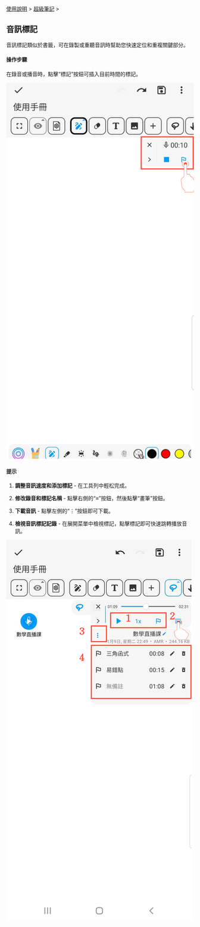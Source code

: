 [使用說明](/dragonnest/drawnote/manual/zh-tw) > [超級筆記](/dragonnest/drawnote/manual/zh/super_note) >

音訊標記
---
音訊標記類似於書籤，可在錄製或重聽音訊時幫助您快速定位和重複關鍵部分。

#### 操作步驟

在錄音或播音時，點擊“標記”按鈕可插入目前時間的標記。

![](imgs/audio_marker.png)

#### 提示

1. **調整音訊速度和添加標記** - 在工具列中輕松完成。

2. **修改錄音和標記名稱** - 點擊右側的“≡”按鈕，然後點擊“畫筆”按鈕。

3. **下載音訊** - 點擊左側的“⋮”按鈕即可下載。

4. **檢視音訊標記記錄** - 在展開菜單中檢視標記，點擊標記即可快速跳轉播放音訊。


![](imgs/audio_marker1.png)